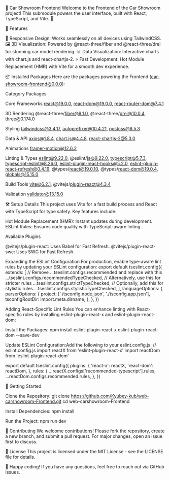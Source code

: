 🎨 Car Showroom Frontend
Welcome to the Frontend of the Car Showroom project! This submodule powers the user interface, built with React, TypeScript, and Vite. 🚀

🌟 Features

📱 Responsive Design: Works seamlessly on all devices using TailwindCSS.
🖼️ 3D Visualization: Powered by @react-three/fiber and @react-three/drei for stunning car model rendering.
📊 Data Visualization: Interactive charts with chart.js and react-chartjs-2.
⚡ Fast Development: Hot Module Replacement (HMR) with Vite for a smooth dev experience.


📦 Installed Packages
Here are the packages powering the Frontend (car-showroom-frontend@0.0.0):



Category
Packages



Core Frameworks
react@19.0.0, react-dom@19.0.0, react-router-dom@7.4.1


3D Rendering
@react-three/fiber@9.1.0, @react-three/drei@10.0.4, three@0.174.0


Styling
tailwindcss@3.4.17, autoprefixer@10.4.21, postcss@8.5.3


Data & API
axios@1.8.4, chart.js@4.4.8, react-chartjs-2@5.3.0


Animations
framer-motion@12.6.2


Linting & Types
eslint@9.22.0, @eslint/js@9.22.0, typescript@5.7.3, typescript-eslint@8.26.0, eslint-plugin-react-hooks@5.2.0, eslint-plugin-react-refresh@0.4.19, @types/react@19.0.10, @types/react-dom@19.0.4, globals@15.15.0


Build Tools
vite@6.2.1, @vitejs/plugin-react@4.3.4


Validation
validator@13.15.0



🛠️ Setup Details
This project uses Vite for a fast build process and React with TypeScript for type safety. Key features include:

Hot Module Replacement (HMR): Instant updates during development.
ESLint Rules: Ensures code quality with TypeScript-aware linting.

Available Plugins

@vitejs/plugin-react: Uses Babel for Fast Refresh.
@vitejs/plugin-react-swc: Uses SWC for Fast Refresh.

Expanding the ESLint Configuration
For production, enable type-aware lint rules by updating your ESLint configuration:
export default tseslint.config({
  extends: [
    // Remove ...tseslint.configs.recommended and replace with this
    ...tseslint.configs.recommendedTypeChecked,
    // Alternatively, use this for stricter rules
    ...tseslint.configs.strictTypeChecked,
    // Optionally, add this for stylistic rules
    ...tseslint.configs.stylisticTypeChecked,
  ],
  languageOptions: {
    parserOptions: {
      project: ['./tsconfig.node.json', './tsconfig.app.json'],
      tsconfigRootDir: import.meta.dirname,
    },
  },
})

Adding React-Specific Lint Rules
You can enhance linting with React-specific rules by installing eslint-plugin-react-x and eslint-plugin-react-dom:

Install the Packages:
npm install eslint-plugin-react-x eslint-plugin-react-dom --save-dev


Update ESLint Configuration:Add the following to your eslint.config.js:
// eslint.config.js
import reactX from 'eslint-plugin-react-x'
import reactDom from 'eslint-plugin-react-dom'

export default tseslint.config({
  plugins: {
    'react-x': reactX,
    'react-dom': reactDom,
  },
  rules: {
    ...reactX.configs['recommended-typescript'].rules,
    ...reactDom.configs.recommended.rules,
  },
})




🚀 Getting Started

Clone the Repository:
git clone https://github.com/Kyubey-kub/web-carshowroom-Frontend.git
cd web-carshowroom-Frontend


Install Dependencies:
npm install


Run the Project:
npm run dev




🤝 Contributing
We welcome contributions! Please fork the repository, create a new branch, and submit a pull request. For major changes, open an issue first to discuss.

📜 License
This project is licensed under the MIT License - see the LICENSE file for details.

🌟 Happy coding! If you have any questions, feel free to reach out via GitHub Issues.
